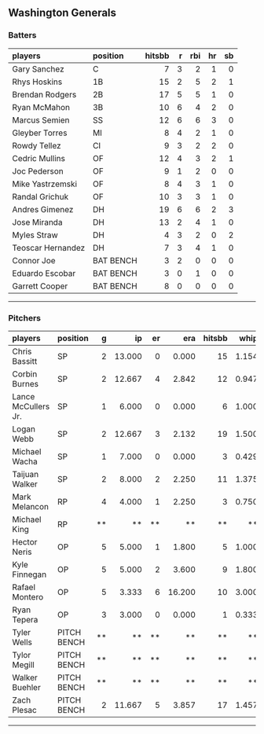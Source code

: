 ## Washington Generals

### Batters

 
|players           |position  | hitsbb|  r| rbi| hr| sb| 
|:-----------------|:---------|------:|--:|---:|--:|--:| 
|Gary Sanchez      |C         |      7|  3|   2|  1|  0| 
|Rhys Hoskins      |1B        |     15|  2|   5|  2|  1| 
|Brendan Rodgers   |2B        |     17|  5|   5|  1|  0| 
|Ryan McMahon      |3B        |     10|  6|   4|  2|  0| 
|Marcus Semien     |SS        |     12|  6|   6|  3|  0| 
|Gleyber Torres    |MI        |      8|  4|   2|  1|  0| 
|Rowdy Tellez      |CI        |      9|  3|   2|  2|  0| 
|Cedric Mullins    |OF        |     12|  4|   3|  2|  1| 
|Joc Pederson      |OF        |      9|  1|   2|  0|  0| 
|Mike Yastrzemski  |OF        |      8|  4|   3|  1|  0| 
|Randal Grichuk    |OF        |     10|  3|   3|  1|  0| 
|Andres Gimenez    |DH        |     19|  6|   6|  2|  3| 
|Jose Miranda      |DH        |     13|  2|   4|  1|  0| 
|Myles Straw       |DH        |      4|  3|   2|  0|  2| 
|Teoscar Hernandez |DH        |      7|  3|   4|  1|  0| 
|Connor Joe        |BAT BENCH |      3|  2|   0|  0|  0| 
|Eduardo Escobar   |BAT BENCH |      3|  0|   1|  0|  0| 
|Garrett Cooper    |BAT BENCH |      8|  0|   0|  0|  0| 


* * *

### Pitchers

 
|players             |position    |  g|     ip| er|    era| hitsbb|  whip| so|  w| sv| 
|:-------------------|:-----------|--:|------:|--:|------:|------:|-----:|--:|--:|--:| 
|Chris Bassitt       |SP          |  2| 13.000|  0|  0.000|     15| 1.154| 13|  2|  0| 
|Corbin Burnes       |SP          |  2| 12.667|  4|  2.842|     12| 0.947| 12|  1|  0| 
|Lance McCullers Jr. |SP          |  1|  6.000|  0|  0.000|      6| 1.000|  5|  1|  0| 
|Logan Webb          |SP          |  2| 12.667|  3|  2.132|     19| 1.500|  9|  1|  0| 
|Michael Wacha       |SP          |  1|  7.000|  0|  0.000|      3| 0.429|  9|  1|  0| 
|Taijuan Walker      |SP          |  2|  8.000|  2|  2.250|     11| 1.375|  5|  1|  0| 
|Mark Melancon       |RP          |  4|  4.000|  1|  2.250|      3| 0.750|  3|  0|  2| 
|Michael King        |RP          | **|     **| **|     **|     **|    **| **| **| **| 
|Hector Neris        |OP          |  5|  5.000|  1|  1.800|      5| 1.000|  6|  0|  1| 
|Kyle Finnegan       |OP          |  5|  5.000|  2|  3.600|      9| 1.800|  4|  2|  2| 
|Rafael Montero      |OP          |  5|  3.333|  6| 16.200|     10| 3.000|  4|  0|  0| 
|Ryan Tepera         |OP          |  3|  3.000|  0|  0.000|      1| 0.333|  1|  1|  1| 
|Tyler Wells         |PITCH BENCH | **|     **| **|     **|     **|    **| **| **| **| 
|Tylor Megill        |PITCH BENCH | **|     **| **|     **|     **|    **| **| **| **| 
|Walker Buehler      |PITCH BENCH | **|     **| **|     **|     **|    **| **| **| **| 
|Zach Plesac         |PITCH BENCH |  2| 11.667|  5|  3.857|     17| 1.457| 10|  0|  0| 


* * *


